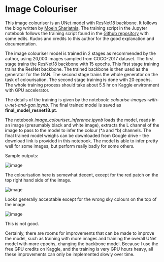 # Image Colouriser
 
This image colouriser is an UNet model with ResNet18 backbone. It follows the blog written by [Moein Shariatnia](https://towardsdatascience.com/colorizing-black-white-images-with-u-net-and-conditional-gan-a-tutorial-81b2df111cd8). The training script in the Jupyter notebook follows the training script found in the [Github repository](https://github.com/moein-shariatnia/Deep-Learning/tree/main/Image%20Colorization%20Tutorial) with some edits. Kudos and credits to this author for the good explanation and documentation.

The image colouriser model is trained in 2 stages as recommended by the author, using 20,000 images sampled from COCO-2017 dataset. The first stage trains the ResNet18 backbone with 15 epochs. This first stage training trains the ResNet backbone. The trained backbone is then used as the generator for the GAN. The second stage trains the whole generator on the task of colourisation. The second stage training is done with 20 epochs. The whole training process should take about 5.5 hr on Kaggle environment with GPU accelerator. 

The details of the training is given by the notebook: _colourise-images-with-u-net-and-gan.ipynb_. The final trained model is saved as **final\_model\_resnet18.pt**. 

The notebook _image\_colouriser\_inference.ipynb_ loads the model, reads in an image (presumably black and white image), extracts the L channel of the image to pass to the model to infer the colour (\*a and \*b) channels. The final trained model weighs can be downloaded from Google drive - the download link is provided in this notebook. The model is able to infer pretty well for some images, but perform really badly for some others.

Sample outputs:

![image](https://user-images.githubusercontent.com/6497242/170062727-60a720a0-2ea3-44db-a313-439d7cfb59ca.png)

The colourisation here is somewhat decent, except for the red patch on the top right hand side of the image.

![image](https://user-images.githubusercontent.com/6497242/170063102-47d28da6-7866-43ff-89d8-99f795502445.png)

Looks generally acceptable except for the wrong sky colours on the top of the image.

![image](https://user-images.githubusercontent.com/6497242/170064117-dff575f0-66ef-4e7a-892a-74ad1e11432c.png)

This is not good.

Certainly, there are rooms for improvements that can be made to improve the model, such as training with more images and training the overall UNet model with more epochs, changing the backbone model. Because I use the free GPU credits on Kaggle, and the training is very GPU hours heavy, all these improvements can only be implemented slowly over time.
